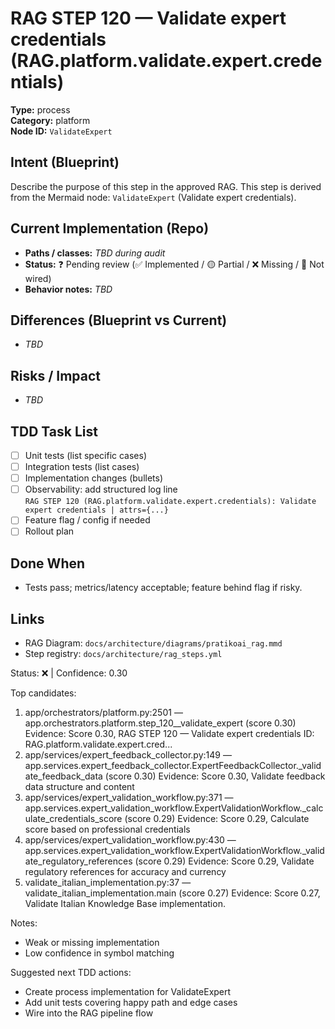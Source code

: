 # RAG STEP 120 — Validate expert credentials (RAG.platform.validate.expert.credentials)

**Type:** process  
**Category:** platform  
**Node ID:** `ValidateExpert`

## Intent (Blueprint)
Describe the purpose of this step in the approved RAG. This step is derived from the Mermaid node: `ValidateExpert` (Validate expert credentials).

## Current Implementation (Repo)
- **Paths / classes:** _TBD during audit_
- **Status:** ❓ Pending review (✅ Implemented / 🟡 Partial / ❌ Missing / 🔌 Not wired)
- **Behavior notes:** _TBD_

## Differences (Blueprint vs Current)
- _TBD_

## Risks / Impact
- _TBD_

## TDD Task List
- [ ] Unit tests (list specific cases)
- [ ] Integration tests (list cases)
- [ ] Implementation changes (bullets)
- [ ] Observability: add structured log line  
  `RAG STEP 120 (RAG.platform.validate.expert.credentials): Validate expert credentials | attrs={...}`
- [ ] Feature flag / config if needed
- [ ] Rollout plan

## Done When
- Tests pass; metrics/latency acceptable; feature behind flag if risky.

## Links
- RAG Diagram: `docs/architecture/diagrams/pratikoai_rag.mmd`
- Step registry: `docs/architecture/rag_steps.yml`


<!-- AUTO-AUDIT:BEGIN -->
Status: ❌  |  Confidence: 0.30

Top candidates:
1) app/orchestrators/platform.py:2501 — app.orchestrators.platform.step_120__validate_expert (score 0.30)
   Evidence: Score 0.30, RAG STEP 120 — Validate expert credentials
ID: RAG.platform.validate.expert.cred...
2) app/services/expert_feedback_collector.py:149 — app.services.expert_feedback_collector.ExpertFeedbackCollector._validate_feedback_data (score 0.30)
   Evidence: Score 0.30, Validate feedback data structure and content
3) app/services/expert_validation_workflow.py:371 — app.services.expert_validation_workflow.ExpertValidationWorkflow._calculate_credentials_score (score 0.29)
   Evidence: Score 0.29, Calculate score based on professional credentials
4) app/services/expert_validation_workflow.py:430 — app.services.expert_validation_workflow.ExpertValidationWorkflow._validate_regulatory_references (score 0.29)
   Evidence: Score 0.29, Validate regulatory references for accuracy and currency
5) validate_italian_implementation.py:37 — validate_italian_implementation.main (score 0.27)
   Evidence: Score 0.27, Validate Italian Knowledge Base implementation.

Notes:
- Weak or missing implementation
- Low confidence in symbol matching

Suggested next TDD actions:
- Create process implementation for ValidateExpert
- Add unit tests covering happy path and edge cases
- Wire into the RAG pipeline flow
<!-- AUTO-AUDIT:END -->